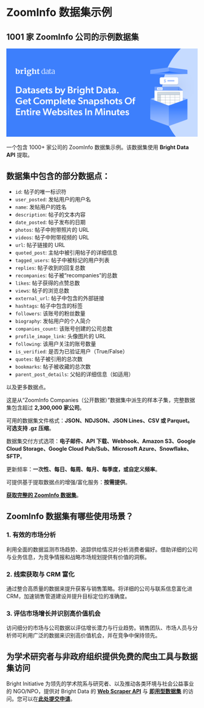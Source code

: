 # ZoomInfo 数据集示例

<h2>1001 家 ZoomInfo 公司的示例数据集</h2>

![ZoomInfo dataset header](https://github.com/bright-cn/ZoomInfo-dataset-samples/blob/main/zoominfo-datasets.PNG)

一个包含 1000+ 家公司的 ZoomInfo 数据集示例。该数据集使用 <b>Bright Data API</b> 提取。

<h2>数据集中包含的部分数据点：</h2>

* ```id```: 帖子的唯一标识符
* ```user_posted```: 发帖用户的用户名
* ```name```: 发帖用户的姓名
* ```description```: 帖子的文本内容
* ```date_posted```: 帖子发布的日期
* ```photos```: 帖子中附带照片的 URL
* ```videos```: 帖子中附带视频的 URL
* ```url```: 帖子链接的 URL
* ```quoted_post```: 主帖中被引用帖子的详细信息
* ```tagged_users```: 帖子中被标记的用户列表
* ```replies```: 帖子收到的回复总数
* ```recompanies```: 帖子被“recompanies”的总数
* ```likes```: 帖子获得的点赞总数
* ```views```: 帖子的浏览总数
* ```external_url```: 帖子中包含的外部链接
* ```hashtags```: 帖子中包含的标签
* ```followers```: 该账号的粉丝数量
* ```biography```: 发帖用户的个人简介
* ```companies_count```: 该账号创建的公司总数
* ```profile_image_link```: 头像图片的 URL
* ```following```: 该用户关注的账号数量
* ```is_verified```: 是否为已验证用户（True/False）
* ```quotes```: 帖子被引用的总次数
* ```bookmarks```: 帖子被收藏的总次数
* ```parent_post_details```: 父帖的详细信息（如适用）

以及更多数据点。

这是从“ZoomInfo Companies（公开数据）”数据集中派生的样本子集，完整数据集包含超过 <b>2,300,000 家公司</b>。

可用的数据集文件格式：<b>JSON、NDJSON、JSON Lines、CSV 或 Parquet。可选支持 .gz 压缩</b>。

数据集交付方式选项：<b>电子邮件、API 下载、Webhook、Amazon S3、Google Cloud Storage、Google Cloud Pub/Sub、Microsoft Azure、Snowflake、SFTP</b>。

更新频率：<b>一次性、每日、每周、每月、每季度，或自定义频率</b>。

可提供基于提取数据点的增强/富化服务：<b>按需提供</b>。

<b>[获取完整的 ZoomInfo 数据集](https://www.bright.cn/products/datasets/zoominfo)</b>。

<h2>ZoomInfo 数据集有哪些使用场景？</h2>

<h3>1. 有效的市场分析</h3>
利用全面的数据监测市场趋势、追踪供给情况并分析消费者偏好。借助详细的公司与业务信息，为竞争情报和战略市场规划提供有价值的洞察。

<h3>2. 线索获取与 CRM 富化</h3>
通过整合高质量的数据来提升获客与销售策略。将详细的公司与联系信息富化进 CRM，加速销售管道建设并提升目标定位的准确度。

<h3>3. 评估市场增长并识别高价值机会</h3>
访问细分的市场与公司数据以评估增长潜力与行业趋势。销售团队、市场人员与分析师可利用广泛的数据来识别高价值机会，并在竞争中保持领先。

<h2>为学术研究者与非政府组织提供免费的爬虫工具与数据集访问</h2>

Bright Initiative 为领先的学术院系与研究者、以及推动各类环境与社会公益事业的 NGO/NPO，提供对 Bright Data 的 <b>[Web Scraper API](https://www.bright.cn/products/web-scraper)</b> 与 <b>[即用型数据集](https://www.bright.cn/products/datasets)</b> 的访问。您可以在<b>[此处提交申请](https://brightinitiative.com)</b>。
